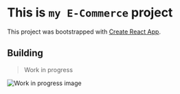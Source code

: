 # This is `my E-Commerce` project

This project was bootstrapped with [Create React App](https://github.com/facebook/create-react-app).

## Building

> Work in progress

![Work in progress image]("./frontend/public/images/work.png")
